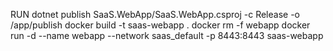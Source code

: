 RUN dotnet publish SaaS.WebApp/SaaS.WebApp.csproj -c Release -o /app/publish
docker build -t saas-webapp .
docker rm -f webapp
docker run -d   --name webapp   --network saas_default   -p 8443:8443   saas-webapp